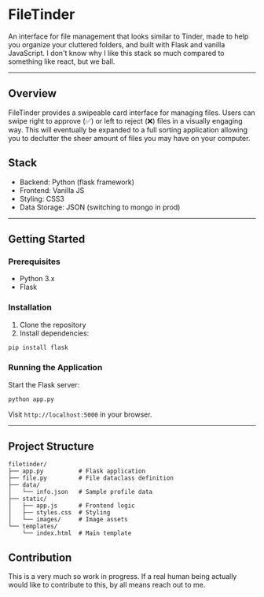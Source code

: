 # FileTinder
An interface for file management that looks similar to Tinder, made to help you organize your cluttered folders, and built with Flask and vanilla JavaScript. I don't know why I like this stack so much compared to something like react, but we ball.

---

## Overview
FileTinder provides a swipeable card interface for managing files. Users can swipe right to approve (✅) or left to reject (❌) files in a visually engaging way. This will eventually be expanded to a full sorting application allowing you to declutter the sheer amount of files you may have on your computer.

## Stack
- Backend: Python (flask framework)
- Frontend: Vanilla JS
- Styling: CSS3
- Data Storage: JSON (switching to mongo in prod)

---

## Getting Started

### Prerequisites
- Python 3.x
- Flask

### Installation
1. Clone the repository
2. Install dependencies:
```sh
pip install flask
```

### Running the Application
Start the Flask server:
```sh
python app.py
```
Visit `http://localhost:5000` in your browser.

---

## Project Structure
```
filetinder/
├── app.py          # Flask application
├── file.py         # File dataclass definition
├── data/
│   └── info.json   # Sample profile data
├── static/
│   ├── app.js      # Frontend logic
│   ├── styles.css  # Styling
│   └── images/     # Image assets
└── templates/
    └── index.html  # Main template
```

## Contribution
This is a very much so work in progress. If a real human being actually would like to contribute to this, by all means reach out to me.